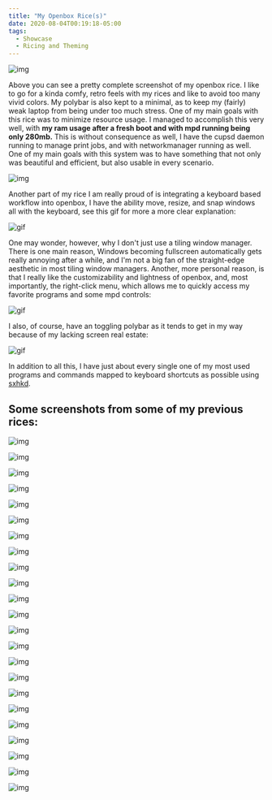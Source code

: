 ```yaml
---
title: "My Openbox Rice(s)"
date: 2020-08-04T00:19:18-05:00
tags:
  - Showcase
  - Ricing and Theming
---
```


![img](https://i.imgur.com/NNM1EHU.jpg)

Above you can see a pretty complete screenshot of my openbox rice. I like to go for a kinda comfy, retro feels with my rices and like to avoid too many vivid colors. My polybar is also kept to a minimal, as to keep my (fairly) weak laptop from being under too much stress. One of my main goals with this rice was to minimize resource usage. I managed to accomplish this very well, with **my ram usage after a fresh boot and with mpd running being only 280mb.** This is without consequence as well, I have the cupsd daemon running to manage print jobs, and with networkmanager running as well. One of my main goals with this system was to have something that not only was beautiful and efficient, but also usable in every scenario.

![img](https://i.imgur.com/jjK0MiH.png)

Another part of my rice I am really proud of is integrating a keyboard based workflow into openbox, I have the ability move, resize, and snap windows all with the keyboard, see this gif for more a more clear explanation:

![gif](https://i.imgur.com/B2WQ6n1.gif)

One may wonder, however, why I don't just use a tiling window manager. There is one main reason, Windows becoming fullscreen automatically gets really annoying after a while, and I'm not a big fan of the straight-edge aesthetic in most tiling window managers. Another, more personal reason, is that I really like the customizability and lightness of openbox, and, most importantly, the right-click menu, which allows me to quickly access my favorite programs and some mpd controls:

![gif](https://i.imgur.com/5qiWTtR.gif)

I also, of course, have an toggling polybar as it tends to get in my way because of my lacking screen real estate:

![gif](https://i.imgur.com/wpwsaZd.gif)

In addition to all this, I have just about every single one of my most used programs and commands mapped to keyboard shortcuts as possible using [sxhkd](https://github.com/baskerville/sxhkd).

## Some screenshots from some of my previous rices:

![img](https://cdn.discordapp.com/attachments/743868455547305985/743868817028939876/image.png)
&nbsp;

![img](https://cdn.discordapp.com/attachments/743868455547305985/743868991428100156/image.png)
&nbsp;

![img](https://cdn.discordapp.com/attachments/743868455547305985/743869025699889162/image.png)
&nbsp;

![img](https://cdn.discordapp.com/attachments/743868455547305985/743869067751981137/image.png)
&nbsp;

![img](https://cdn.discordapp.com/attachments/743868455547305985/743869123804528641/image.png)
&nbsp;

![img](https://cdn.discordapp.com/attachments/743868455547305985/743869197209174116/image.png)
&nbsp;

![img](https://cdn.discordapp.com/attachments/743868455547305985/743869263236038786/image.png)
&nbsp;

![img](https://cdn.discordapp.com/attachments/743868455547305985/743869347050553425/image.png)
&nbsp;

![img](https://cdn.discordapp.com/attachments/743868455547305985/743869761556840569/image.png)
&nbsp;

![img](https://cdn.discordapp.com/attachments/743868455547305985/743869845870739681/image.png)
&nbsp;

![img](https://cdn.discordapp.com/attachments/743868455547305985/743869978997948548/image.png)
&nbsp;

![img](https://cdn.discordapp.com/attachments/743868455547305985/743870073629966387/image.png)
&nbsp;

![img](https://cdn.discordapp.com/attachments/743868455547305985/743870198544597062/image.png)
&nbsp;

![img](https://cdn.discordapp.com/attachments/743868455547305985/743870351632498759/image.png)
&nbsp;

![img](https://cdn.discordapp.com/attachments/743868455547305985/743870537209741342/image.png)
&nbsp;

![img](https://cdn.discordapp.com/attachments/743868455547305985/743870663319879840/image.png)
&nbsp;

![img](https://cdn.discordapp.com/attachments/743868455547305985/743870977724776502/image.png)
&nbsp;

![img](https://cdn.discordapp.com/attachments/743868455547305985/743871057064230922/image.png)
&nbsp;

![img](https://cdn.discordapp.com/attachments/743868455547305985/743871129814564955/image.png)
&nbsp;

![img](https://cdn.discordapp.com/attachments/743868455547305985/743871216506372197/image.png)
&nbsp;

![img](https://cdn.discordapp.com/attachments/743868455547305985/743871305434267738/image.png)
&nbsp;

![img](https://cdn.discordapp.com/attachments/743868455547305985/743871396999856208/image.png)
&nbsp;

![img](https://cdn.discordapp.com/attachments/743868455547305985/743871580370763856/image.png)

